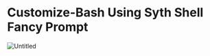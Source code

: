 # Customize-Bash Using Syth Shell Fancy Prompt
![Untitled](https://user-images.githubusercontent.com/81556052/162578174-c3b65742-3e3e-4b5b-98f4-6889f761dc5a.jpg)
